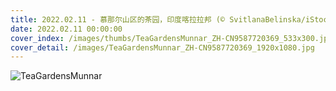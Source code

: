 ```yaml
---
title: 2022.02.11 - 慕那尔山区的茶园，印度喀拉拉邦 (© SvitlanaBelinska/iStock/Getty Images Plus)
date: 2022.02.11 00:00:00
cover_index: /images/thumbs/TeaGardensMunnar_ZH-CN9587720369_533x300.jpg
cover_detail: /images/TeaGardensMunnar_ZH-CN9587720369_1920x1080.jpg
---
```


![TeaGardensMunnar](/images/TeaGardensMunnar_ZH-CN9587720369_1920x1080.jpg)
